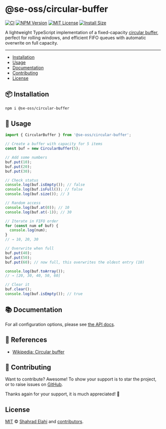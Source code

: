 # @se-oss/circular-buffer

[![CI](https://github.com/shahradelahi/circular-buffer/actions/workflows/ci.yml/badge.svg)](https://github.com/shahradelahi/circular-buffer/actions/workflows/ci.yml)
[![NPM Version](https://img.shields.io/npm/v/@se-oss/circular-buffer.svg)](https://www.npmjs.com/package/@se-oss/circular-buffer)
[![MIT License](https://img.shields.io/badge/License-MIT-blue.svg?style=flat)](/LICENSE)
[![Install Size](https://packagephobia.com/badge?p=@se-oss/circular-buffer)](https://packagephobia.com/result?p=@se-oss/circular-buffer)

A lightweight TypeScript implementation of a fixed-capacity [circular buffer](https://en.wikipedia.org/wiki/Circular_buffer), perfect for rolling windows, and efficient FIFO queues with automatic overwrite on full capacity.

---

- [Installation](#-installation)
- [Usage](#-usage)
- [Documentation](#-documentation)
- [Contributing](#-contributing)
- [License](#license)

## 📦 Installation

```bash
npm i @se-oss/circular-buffer
```

## 📖 Usage

```typescript
import { CircularBuffer } from '@se-oss/circular-buffer';

// Create a buffer with capacity for 5 items
const buf = new CircularBuffer(5);

// Add some numbers
buf.put(10);
buf.put(20);
buf.put(30);

// Check status
console.log(buf.isEmpty()); // false
console.log(buf.isFull()); // false
console.log(buf.size()); // 3

// Random access
console.log(buf.at(0)); // 10
console.log(buf.at(-1)); // 30

// Iterate in FIFO order
for (const num of buf) {
  console.log(num);
}
// → 10, 20, 30

// Overwrite when full
buf.put(40);
buf.put(50);
buf.put(60); // now full, this overwrites the oldest entry (10)

console.log(buf.toArray());
// → [20, 30, 40, 50, 60]

// Clear it
buf.clear();
console.log(buf.isEmpty()); // true
```

## 📚 Documentation

For all configuration options, please see [the API docs](https://www.jsdocs.io/package/@se-oss/circular-buffer).

## 🔗 References

- [Wikipedia: Circular buffer](https://en.wikipedia.org/wiki/Circular_buffer)

## 🤝 Contributing

Want to contribute? Awesome! To show your support is to star the project, or to raise issues on [GitHub](https://github.com/shahradelahi/circular-buffer).

Thanks again for your support, it is much appreciated! 🙏

## License

[MIT](/LICENSE) © [Shahrad Elahi](https://github.com/shahradelahi) and [contributors](https://github.com/shahradelahi/circular-buffer/graphs/contributors).
